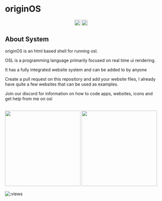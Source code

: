 # originOS

<p align="center">
<a href="https://discord.gg/HNycesXRy5"><img src="https://discordapp.com/api/guilds/1147362734300725298/widget.png?style=shield" height="20"></a>
<a><img src="https://github.com/Mistium/Origin-OS/assets/92952823/5842a2de-2a28-4863-bd0f-b2c55e658628" height="20"></a>


</p>

## About System

originOS is an html based shell for running osl.

OSL is a programming language primarily focused on real time ui rendering.

It has a fully integrated website system and can be added to by anyone

Create a pull request on this repository and add your website files, I already have quite a few websites that can be used as examples.

Join our discord for information on how to code apps, websites, icons and get help from me on osl
<p align="center">
    <br>
  <img src ="https://github.com/Mistium/Origin-OS/assets/92952823/381b4e72-7bb9-4dfe-91cf-ac32f2bb1912" height=250px>
  <img src ="https://github.com/Mistium/Origin-OS/blob/main/Websites/origin.web/assets/Summit1.png" height=250px>
</p>

<img src="https://count.getloli.com/get/@mistium-origin" alt=":views"/>
